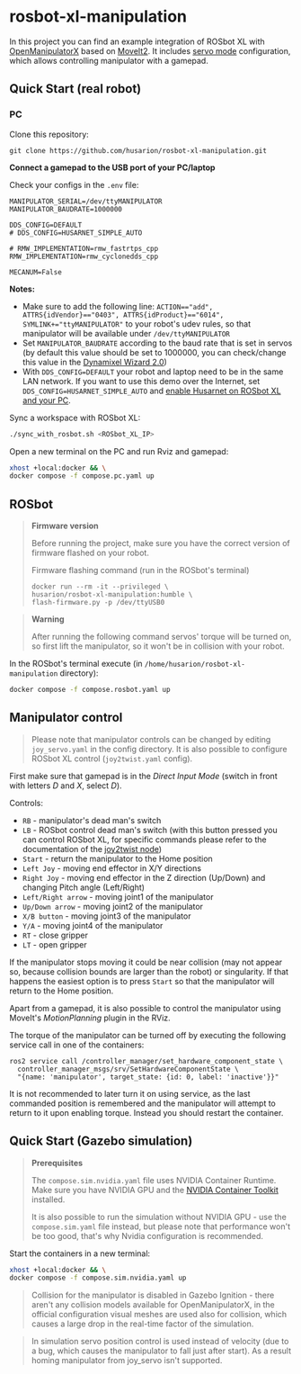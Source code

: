 # rosbot-xl-manipulation

In this project you can find an example integration of ROSbot XL with [OpenManipulatorX](https://emanual.robotis.com/docs/en/platform/openmanipulator_x/overview/) based on [MoveIt2](https://moveit.picknik.ai/humble/index.html). It includes [servo mode](https://moveit.picknik.ai/humble/doc/examples/realtime_servo/realtime_servo_tutorial.html) configuration, which allows controlling manipulator with a gamepad.

## Quick Start (real robot)

### PC

Clone this repository:

```
git clone https://github.com/husarion/rosbot-xl-manipulation.git
```

**Connect a gamepad to the USB port of your PC/laptop**

Check your configs in the `.env` file:

```
MANIPULATOR_SERIAL=/dev/ttyMANIPULATOR
MANIPULATOR_BAUDRATE=1000000

DDS_CONFIG=DEFAULT
# DDS_CONFIG=HUSARNET_SIMPLE_AUTO

# RMW_IMPLEMENTATION=rmw_fastrtps_cpp
RMW_IMPLEMENTATION=rmw_cyclonedds_cpp

MECANUM=False
```

**Notes:**
- Make sure to add the following line: `ACTION=="add", ATTRS{idVendor}=="0403", ATTRS{idProduct}=="6014", SYMLINK+="ttyMANIPULATOR"` to your robot's udev rules, so that manipulator will be available under `/dev/ttyMANIPULATOR`
- Set `MANIPULATOR_BAUDRATE` according to the baud rate that is set in servos (by default this value should be set to 1000000, you can check/change this value in the [Dynamixel Wizard 2.0](https://emanual.robotis.com/docs/en/software/dynamixel/dynamixel_wizard2/))
- With `DDS_CONFIG=DEFAULT` your robot and laptop need to be in the same LAN network. If you want to use this demo over the Internet, set `DDS_CONFIG=HUSARNET_SIMPLE_AUTO` and [enable Husarnet on ROSbot XL and your PC](https://husarion.com/manuals/rosbot/remote-access/).

Sync a workspace with ROSbot XL:

```bash
./sync_with_rosbot.sh <ROSbot_XL_IP>
```

Open a new terminal on the PC and run Rviz and gamepad: 

```bash
xhost +local:docker && \
docker compose -f compose.pc.yaml up
```

## ROSbot

> **Firmware version**
>
> Before running the project, make sure you have the correct version of firmware flashed on your robot.
>
> Firmware flashing command (run in the ROSbot's terminal)
>
> ```
> docker run --rm -it --privileged \
> husarion/rosbot-xl-manipulation:humble \
> flash-firmware.py -p /dev/ttyUSB0
> ```

> **Warning**
> 
> After running the following command servos' torque will be turned on, so first lift the manipulator, so it won't be in collision with your robot.


In the ROSbot's terminal execute (in `/home/husarion/rosbot-xl-manipulation` directory):

```bash
docker compose -f compose.rosbot.yaml up
```

## Manipulator control

> Please note that manipulator controls can be changed by editing `joy_servo.yaml` in the config directory. It is also possible to configure ROSbot XL control (`joy2twist.yaml` config).

First make sure that gamepad is in the *Direct Input Mode* (switch in front with letters *D* and *X*, select *D*).

Controls:
 * `RB` - manipulator's dead man's switch
 * `LB` - ROSbot control dead man's switch (with this button pressed you can control ROSbot XL, for specific commands please refer to the documentation of the [joy2twist node](https://github.com/husarion/joy2twist))
 * `Start` - return the manipulator to the Home position
 * `Left Joy` - moving end effector in X/Y directions
 * `Right Joy` - moving end effector in the Z direction (Up/Down) and changing Pitch angle (Left/Right)
 * `Left/Right arrow` - moving joint1 of the manipulator
 * `Up/Down arrow` - moving joint2 of the manipulator
 * `X/B button` - moving joint3 of the manipulator
 * `Y/A` - moving joint4 of the manipulator 
 * `RT` - close gripper
 * `LT` - open gripper

If the manipulator stops moving it could be near collision (may not appear so, because collision bounds are larger than the robot) or singularity. If that happens the easiest option is to press `Start` so that the manipulator will return to the Home position.

Apart from a gamepad, it is also possible to control the manipulator using MoveIt's *MotionPlanning* plugin in the RViz. 

The torque of the manipulator can be turned off by executing the following service call in one of the containers:
```
ros2 service call /controller_manager/set_hardware_component_state \
  controller_manager_msgs/srv/SetHardwareComponentState \
  "{name: 'manipulator', target_state: {id: 0, label: 'inactive'}}"
```

It is not recommended to later turn it on using service, as the last commanded position is remembered and the manipulator will attempt to return to it upon enabling torque. Instead you should restart the container.

## Quick Start (Gazebo simulation)

> **Prerequisites**
>
> The `compose.sim.nvidia.yaml` file uses NVIDIA Container Runtime. Make sure you have NVIDIA GPU and the [NVIDIA Container Toolkit](https://docs.nvidia.com/datacenter/cloud-native/container-toolkit/install-guide.html) installed.
>
> It is also possible to run the simulation without NVIDIA GPU - use the `compose.sim.yaml` file instead, but please note that performance won't be too good, that's why Nvidia configuration is recommended.

Start the containers in a new terminal:

```bash
xhost +local:docker && \
docker compose -f compose.sim.nvidia.yaml up
```

> Collision for the manipulator is disabled in Gazebo Ignition - there aren't any collision models available for OpenManipulatorX, in the official configuration visual meshes are used also for collision, which causes a large drop in the real-time factor of the simulation.

> In simulation servo position control is used instead of velocity (due to a bug, which causes the manipulator to fall just after start). As a result homing manipulator from joy_servo isn't supported.
